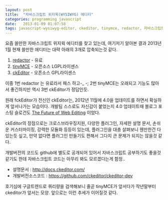 ```yaml
---
layout: post
title:  "자바스크립트 위지윅(WYSIWYG) 에디터"
categories: programming javascript
date:   2013-01-09 01:07:58
tags: javascript-wysiwyg-editor, ckeditor, tinymce, redactor, 자바스크립트, 위지윅,에디터
---
```


요즘 쓸만한 자바스크립트 위지윅 에디터를 찾고 있는데, 여기저기 알아본 결과 2013년 1월 현재 쓸만한 에디터는 대략 아래의 3개로 압축되는것 같다.

1. [redactor] - 유료
2. [tinyMCE] - 오픈소스 LGPL라이센스
3. [ckEditor] - 오픈소스 GPL라이센스

이중 1번 redactor 는 유료라서 패스 하고-_ -; 2번 tinyMCE는 오래되고 기능도 많아서 좋긴하지만 역시 3번 ckEditor가 정답인듯.

원래 fckEditor가 전신인 ckEditor는, 2012년 11월에 4.0을 업데이트를 하면서 확실하게 앞서나가는 모습이다. 개발팀 스스로도 자신감이 붙었는지 4.0 업데이트때 블로그 포스팅 슬로건도 [The Future of Web Editing][ckeditor-blog-post] 이었다. 

ckEditor의 장점으로는 크로스브라우징지원, 다양한 플러그인, 자세한 설명 문서, 손쉬운 커스터마이징, 강력한 모듈화 등등이 있는데, 플러그인을 대충 살펴보니 웬만한건 다 있는듯 싶고, 만약 없다면 플러그인 만들기도 편해서 그다지 큰 문제가 되지는 않을것 같다.

개발버전의 코드도 github에 별도로 공개되어 있어서 자바스크립트 공부하기도 좋을것 같기도 한데 자바스크립트 코드는 아무리 봐도 모르겠다는게 함정..

- 설명문서 : <http://docs.ckeditor.com/>
- 개발버전소스코드 : <https://github.com/ckeditor/ckeditor-dev>

호기심에 구글트렌드로 쿼리량을 검색해보니 줄곧 tinyMCE가 앞서다가 작년말부터 ckeditor가 앞서는 모양. 앞으로는 이런 추세가 이어질것 같다.

<script type="text/javascript" src="//www.google.com/trends/embed.js?hl=ko&q=tinymce,+ckeditor&date=1/2011+25m&cmpt=q&content=1&cid=TIMESERIES_GRAPH_0&export=5&w=628&h=330"></script>

[redactor]: http://imperavi.com/redactor/
[tinyMCE]: http://www.tinymce.com/
[ckEditor]: http://ckeditor.com/
[ckeditor-blog-post]: http://ckeditor.com/blog/CKEditor-4-Launched-Inline-Editing-New-Skin-and-More